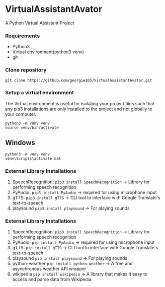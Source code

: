 # VirtualAssistantAvator

A Python Virtual Assistant Project

### Requirements

- Python3
- Virtual environment(python3 venv)
- git

### Clone repository

```
git clone https://github.com/georgie105/VirtualAssistantAvator.git
```

### Setup a virtual environment

The Virtual environment is useful for isolating your project files such that any pip3 installations
are only installed to the project and not globally to your computer.

```
python3 -m venv venv
source venv/bin/activate
```

## Windows

```
python3 -m venv venv
venv\Scripts\activate.bat
```

### External Library Installations

1. SpeechRecognition: `pip3 install SpeechRecognition` -> Library for performing speech recognition
2. PyAudio: `pip3 install PyAudio` -> required for using microphone input
3. gTTS: `pip3 install gTTS` -> CLI tool to interface with Google Translate's text-to-speech
4. playsound `pip3 install playsound` -> For playing sounds

### External Library Installations

1. SpeechRecognition: `pip3 install SpeechRecognition` -> Library for performing speech recognition
2. PyAudio: `pip install PyAudio` -> required for using microphone input
3. gTTS: `pip install gTTS` -> CLI tool to interface with Google Translate's text-to-speech
4. playsound `pip install playsound` -> For playing sounds
5. python-weather `pip install python-weather` -> A free and asynchronous weather API wrapper
6. wikipedia `pip install wikipedia` -> A library that makes it easy to access and parse data from Wikipedia
